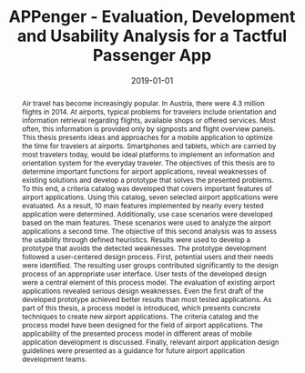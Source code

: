 ---
abstract: Air travel has become increasingly popular. In Austria, there were 4.3 million
  flights in 2014. At airports, typical problems for travelers include orientation
  and information retrieval regarding flights, available shops or offered services.
  Most often, this information is provided only by signposts and flight overview panels.
  This thesis presents ideas and approaches for a mobile application to optimize the
  time for travelers at airports. Smartphones and tablets, which are carried by most
  travelers today, would be ideal platforms to implement an information and orientation
  system for the everyday traveler. The objectives of this thesis are to determine
  important functions for airport applications, reveal weaknesses of existing solutions
  and develop a prototype that solves the presented problems. To this end, a criteria
  catalog was developed that covers important features of airport applications. Using
  this catalog, seven selected airport applications were evaluated. As a result, 10
  main features implemented by nearly every tested application were determined. Additionally,
  use case scenarios were developed based on the main features. These scenarios were
  used to analyze the airport applications a second time. The objective of this second
  analysis was to assess the usability through defined heuristics. Results were used
  to develop a prototype that avoids the detected weaknesses. The prototype development
  followed a user-centered design process. First, potential users and their needs
  were identified. The resulting user groups contributed significantly to the design
  process of an appropriate user interface. User tests of the developed design were
  a central element of this process model. The evaluation of existing airport applications
  revealed serious design weaknesses. Even the first draft of the developed prototype
  achieved better results than most tested applications. As part of this thesis, a
  process model is introduced, which presents concrete techniques to create new airport
  applications. The criteria catalog and the process model have been designed for
  the field of airport applications. The applicability of the presented process model
  in different areas of mobile application development is discussed. Finally, relevant
  airport application design guidelines were presented as a guidance for future airport
  application development teams.
authors:
- Manuel Mundorf
date: '2019-01-01'
featured: false
publication_types:
- '7'
publishDate: '2019-01-01'
title: APPenger - Evaluation, Development and Usability Analysis for a Tactful Passenger
  App
url_pdf: ''
---